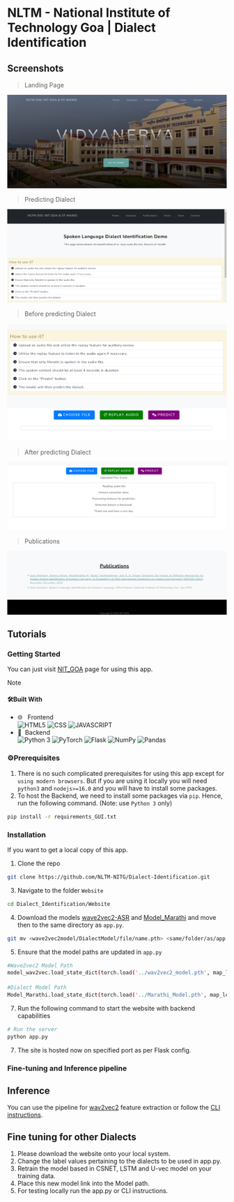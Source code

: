 # NLTM - National Institute of Technology Goa | Dialect Identification

## Screenshots

> Landing Page
  
<p align="center">
  <img src="Demo Pictures/Landing Page.png" alt="Screenshot">
</p>

> Predicting Dialect
  
 <p align="center">
  <img src="Demo Pictures/Main Demo Page.png" alt="Screenshot">
</p>

> Before predicting Dialect

 <p align="center">
  <img src="Demo Pictures/Main demo page before prediction.png" alt="Screenshot">
</p>
  
> After predicting Dialect
  
 <p align="center">
  <img src="Demo Pictures/After prediction.png" alt="Screenshot">
</p>
  
> Publications
  
 <p align="center">
  <img src="Demo Pictures/Publications Page.png" alt="Screenshot">
</p>

<!-- GETTING STARTED -->

## Tutorials

### Getting Started

You can just visit [NIT_GOA](https://nltm-nitg.github.io/Dialect-Identification/) page for using this app.

>[!NOTE]
>#### 🛠Built With
>
>-   🌐 &nbsp; Frontend </br>
>    ![HTML5](https://img.shields.io/badge/-HTML5-333333?style=flat&logo=HTML5)
>    ![CSS](https://img.shields.io/badge/-CSS-333333?style=flat&logo=CSS3&logoColor=1572B6)
>    ![JAVASCRIPT](https://img.shields.io/badge/-JS-333333?style=flat&logo=javascript)
>-   🧾&nbsp; Backend </br>
>    ![Python 3](https://img.shields.io/badge/-Python-333333?style=flat&logo=Python)
>    ![PyTorch](https://img.shields.io/badge/-PyTorch-333333?style=flat&logo=pytorch)
>    ![Flask](https://img.shields.io/badge/-Flask-333333?style=flat&logo=flask)
>    ![NumPy](https://img.shields.io/badge/-NumPy-333333?style=flat&logo=numpy)
>    ![Pandas](https://img.shields.io/badge/-Pandas-333333?style=flat&logo=pandas)


### ⚙Prerequisites

1. There is no such complicated prerequisites for using this app except for `using modern browsers`. But if you are using it locally you will need `python3` and `nodejs>=16.0` and you will have to install some packages.
2. To host the Backend, we need to install some packages via `pip`. Hence, run the following command. (Note: use `Python 3` only)
   
```sh
pip install -r requirements_GUI.txt
```

### Installation

If you want to get a local copy of this app.

1. Clone the repo
   
```sh
git clone https://github.com/NLTM-NITG/Dialect-Identification.git
```
3. Navigate to the folder `Website`

```sh
cd Dialect_Identification/Website
```
4. Download the models [wave2vec2-ASR](https://github.com/NLTM-NITG/Dialect-Identification/blob/main/wav2vec2_model.pth) and [Model_Marathi](https://github.com/NLTM-NITG/Dialect-Identification/blob/main/Model_Marathi.pth) and move then to the same directory as `app.py`. 
   
```sh
git mv <wave2vec2model/DialectModel/file/name.pth> <same/folder/as/app.py>
```

5. Ensure that the model paths are updated in `app.py`

```sh
#Wave2vec2 Model Path
model_wav2vec.load_state_dict(torch.load('../wav2vec2_model.pth', map_location=device))

#Dialect Model Path
Model_Marathi.load_state_dict(torch.load('../Marathi_Model.pth', map_location=device))
```

7. Run the following command to start the website with backend capabilities
   
```sh
# Run the server
python app.py
```

7. The site is hosted now on specified port as per Flask config.

### Fine-tuning and Inference pipeline

## Inference
You can use the pipeline for [wav2vec2](https://huggingface.co/docs/transformers/en/model_doc/wav2vec2) feature extraction or follow the [CLI instructions](https://github.com/NLTM-NITG/Dialect-Identification?tab=readme-ov-file#command-line-interface-cli).

## Fine tuning for other Dialects
1. Please download the website onto your local system.
2. Change the label values pertaining to the dialects to be used in app.py.
3. Retrain the model based in CSNET, LSTM and U-vec model on your training data.
4. Place this new model link into the Model path.
5. For testing locally run the app.py or CLI instructions.
   
